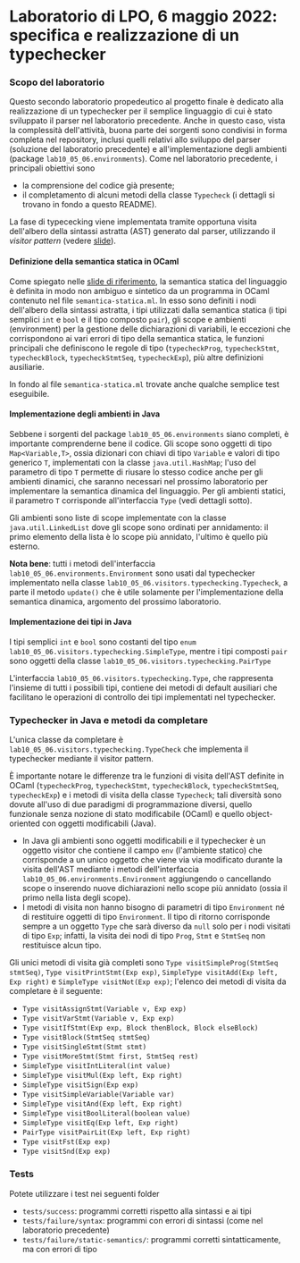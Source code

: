 # Laboratorio di LPO, 6 maggio 2022: specifica e realizzazione di un typechecker

### Scopo del laboratorio
Questo secondo laboratorio propedeutico al progetto finale  è dedicato alla realizzazione di un typechecker per il semplice linguaggio di cui
è stato sviluppato il parser nel laboratorio precedente. Anche in questo caso, vista la complessità dell'attività,
buona parte dei sorgenti sono condivisi in forma completa nel repository, inclusi quelli relativi allo sviluppo del parser (soluzione del laboratorio precedente) e all'implementazione degli ambienti (package `lab10_05_06.environments`). Come nel laboratorio precedente, i principali obiettivi sono
- la comprensione del codice già presente;
- il completamento di alcuni metodi della classe `Typecheck` (i dettagli si trovano in fondo a questo README).

La fase di typececking viene implementata tramite opportuna visita dell'albero della sintassi astratta (AST) generato dal parser, utilizzando il
*visitor pattern* (vedere [slide](https://2021.aulaweb.unige.it/mod/resource/view.php?id=106145)).

#### Definizione della semantica statica in OCaml
Come spiegato nelle [slide di riferimento](https://2021.aulaweb.unige.it/mod/resource/view.php?id=107884), la semantica statica del linguaggio è definita in modo non ambiguo e sintetico da un programma in OCaml contenuto nel file `semantica-statica.ml`. 
In esso sono definiti i nodi dell'albero della sintassi astratta, i tipi utilizzati dalla semantica statica (i tipi semplici `int` e `bool` e il tipo composto `pair`), gli scope e ambienti (environment) per la gestione delle dichiarazioni di variabili, le eccezioni che corrispondono ai vari errori di tipo della semantica statica, le funzioni principali che definiscono le regole di tipo (`typecheckProg`, `typecheckStmt`, `typecheckBlock`, `typecheckStmtSeq`, `typecheckExp`), più altre definizioni ausiliarie.

In fondo al file `semantica-statica.ml` trovate anche qualche semplice test eseguibile.

#### Implementazione degli ambienti in Java
Sebbene i sorgenti del package `lab10_05_06.environments` siano completi, è importante comprenderne bene il codice. 
Gli scope sono oggetti di tipo `Map<Variable,T>`, ossia dizionari con chiavi di tipo `Variable` e valori di tipo generico `T`, implementati con la classe `java.util.HashMap`; l'uso del parametro di tipo `T` permette di riusare lo stesso codice anche per gli ambienti dinamici, che saranno necessari nel prossimo laboratorio per implementare la semantica dinamica del linguaggio. Per gli ambienti statici, il parametro `T` corrisponde all'interfaccia `Type`
(vedi dettagli sotto). 

Gli ambienti sono liste di scope implementate con la classe `java.util.LinkedList` dove gli scope sono ordinati per annidamento: il primo elemento della lista è lo scope più annidato, l'ultimo è quello più esterno. 

**Nota bene**: tutti i metodi dell'interfaccia `lab10_05_06.environments.Environment` sono usati dal typechecker implementato nella classe `lab10_05_06.visitors.typechecking.Typecheck`, a parte il metodo `update()` che è utile solamente per l'implementazione della semantica dinamica, argomento del prossimo laboratorio.

#### Implementazione dei tipi in Java
I tipi semplici `int` e `bool` sono costanti del tipo `enum` `lab10_05_06.visitors.typechecking.SimpleType`, mentre i tipi composti `pair` sono oggetti della classe `lab10_05_06.visitors.typechecking.PairType`

L'interfaccia `lab10_05_06.visitors.typechecking.Type`, che rappresenta l'insieme di tutti i possibili tipi, contiene dei metodi di default ausiliari che facilitano le operazioni di controllo dei tipi implementati nel typechecker.

### Typechecker in Java e metodi da completare
L'unica classe da completare è `lab10_05_06.visitors.typechecking.TypeCheck` che implementa il typechecker mediante il visitor pattern.

È importante notare le differenze tra le funzioni di visita dell'AST definite in OCaml (`typecheckProg`, `typecheckStmt`, `typecheckBlock`, `typecheckStmtSeq`, `typecheckExp`) e i metodi di visita della classe `Typecheck`; tali diversità sono dovute all'uso di due paradigmi di programmazione diversi, quello funzionale senza nozione di stato modificabile (OCaml) e quello object-oriented con oggetti modificabili (Java).

* In Java gli ambienti sono oggetti modificabili e il typechecker è un oggetto visitor che contiene il campo `env` (l'ambiente statico) che corrisponde a un unico oggetto che viene via via modificato durante la visita dell'AST mediante i metodi dell'interfaccia `lab10_05_06.environments.Environment` aggiungendo o cancellando scope o inserendo nuove dichiarazioni nello scope più annidato (ossia il primo nella lista degli scope).
* I metodi di visita non hanno bisogno di parametri di tipo `Environment` né di restituire oggetti di tipo `Environment`. Il tipo di ritorno corrisponde sempre a un oggetto `Type` che sarà diverso da `null` solo per i nodi visitati di tipo `Exp`; infatti, la visita dei nodi di tipo `Prog`, `Stmt` e `StmtSeq` non restituisce alcun tipo.

Gli unici metodi di visita già completi sono `Type visitSimpleProg(StmtSeq stmtSeq)`, `Type visitPrintStmt(Exp exp)`, `SimpleType visitAdd(Exp left, Exp right)` e `SimpleType visitNot(Exp exp)`;  l'elenco dei metodi di visita da completare è il seguente:
- `Type visitAssignStmt(Variable v, Exp exp)`
- `Type visitVarStmt(Variable v, Exp exp)`
- `Type visitIfStmt(Exp exp, Block thenBlock, Block elseBlock)`
- `Type visitBlock(StmtSeq stmtSeq)`
- `Type visitSingleStmt(Stmt stmt)`
- `Type visitMoreStmt(Stmt first, StmtSeq rest)`
- `SimpleType visitIntLiteral(int value)`
- `SimpleType visitMul(Exp left, Exp right)`
- `SimpleType visitSign(Exp exp)`
- `Type visitSimpleVariable(Variable var)`
- `SimpleType visitAnd(Exp left, Exp right)`
- `SimpleType visitBoolLiteral(boolean value)`
- `SimpleType visitEq(Exp left, Exp right)`
- `PairType visitPairLit(Exp left, Exp right)`
- `Type visitFst(Exp exp)`
- `Type visitSnd(Exp exp)`

### Tests
Potete utilizzare i test nei seguenti folder
- `tests/success`: programmi corretti rispetto alla sintassi e ai tipi
- `tests/failure/syntax`: programmi con errori di sintassi (come nel laboratorio precedente)
- `tests/failure/static-semantics/`: programmi corretti sintatticamente, ma con errori di tipo






